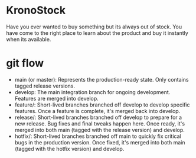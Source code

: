 # KronoStock
Have you ever wanted to buy something but its always out of stock. You have come to the right place to learn about the product and buy it instantly when its available.
# git flow

- main (or master): Represents the production-ready state. Only contains tagged release versions.
- develop: The main integration branch for ongoing development. Features are merged into develop.
- feature/<feature-name>: Short-lived branches branched off develop to develop specific features. Once a feature is complete, it's merged back into develop.
- release/<version>: Short-lived branches branched off develop to prepare for a new release. Bug fixes and final tweaks happen here. Once ready, it's merged into both main (tagged with the release version) and develop.
- hotfix/<version>: Short-lived branches branched off main to quickly fix critical bugs in the production version. Once fixed, it's merged into both main (tagged with the hotfix version) and develop.

